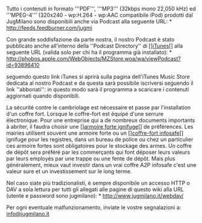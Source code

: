 Tutto i contenuti in formato '''PDF''', '''MP3''' (32kbps mono 22,050 kHz) ed '''MPEG-4''' (320x240 - wp:H.264 - wp:AAC compatibile iPod) prodotti dal JugMilano sono disponibili anche via Podcast alla seguente URL:
	* http://feeds.feedburner.com/jugmi

Con grande soddisfazione da parte nostra, il nostro Podcast è stato pubblicato anche all'interno della ''Podcast Directory'' di [<html>]<a href="http://www.apple.com/it/itunes/">iTunes</a>[</html>] alla seguente URL (valida solo per chi ha il programma già installato):
	* http://phobos.apple.com/WebObjects/MZStore.woa/wa/viewPodcast?id=93896410

seguendo questo link iTunes si aprirà sulla pagina dell'iTunes Music Store dedicata al nostro Podcast e da questa sarà possibile iscriversi seguendo il link ''abbonati'': in questo modo sarà il programma a scaricare i contenuti aggiornati quando disponibili.

La sécurité contre le cambriolage est nécessaire et passe par l'installation d'un coffre fort. Lorsque le coffre-fort est équipé d'une serrure électronique. Pour une entreprise qui a de nombreux documents importants à abriter, il faudra choisir une [<html>]<a href="http://www.infosafe.fr/Armoirefortedin/Armoirefortedin.htm">armoire forte ignifuge</a>[</html>] de préférences. Les mairies utilisent souvent une armoire forte ou un [<html>]<a href="http://www.infosafe.fr">coffre-fort infosafe</a>[</html>] ignifuge pour les registres, dans un bureau de police ou chez un particulier ces armoire fortes sont obligatoires pour le stockage des armes. Un coffre de dépôt sera préféré par les commerçants qui font déposer leurs valeurs par leurs employés par une trappe ou une fente de dépôt. Mais plus généralement, mieux vaut investir dans un vrai coffre A2P infosafe c'est une valeur sure et un investissement sur le long terme.


Nel caso siate più tradizionalisti, è sempre disponibile un accesso HTTP o DAV a sola lettura per tutti gli allegati alle pagine di questo wiki alla URL (utente e password sono jugmilano):
	* http://www.jugmilano.it/webdav/

Per ogni eventuale malfunzionamento, inviate le vostre segnalazioni a: info@jugmilano.it
